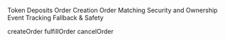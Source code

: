 Token Deposits
Order Creation
Order Matching
Security and Ownership
Event Tracking
Fallback & Safety

createOrder
fulfillOrder
cancelOrder 

